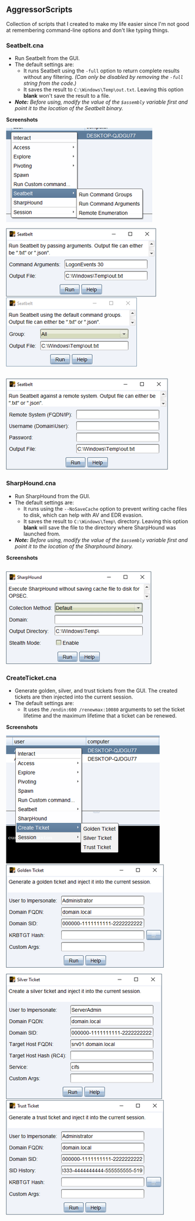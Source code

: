 ## AggressorScripts

Collection of scripts that I created to make my life easier since I'm not good at remembering command-line options and don't like typing things.

### Seatbelt.cna

- Run Seatbelt from the GUI.
- The default settings are:
  - It runs Seatbelt using the `-full` option to return complete results without any filtering. _(Can only be disabled by removing the `-full` string from the code.)_
  - It saves the result to `C:\Windows\Temp\out.txt`. Leaving this option **blank** won't save the result to a file.
- _**Note:** Before using, modify the value of the `$assembly` variable first and point it to the location of the Seatbelt binary._

**Screenshots**

![seatbelt.png](./screenshots/seatbelt.png "Executing Seatbelt")

![seatbelt-command-args.png](./screenshots/seatbelt-command-args.png "Running Command Groups") ![seatbelt-command-groups.png](./screenshots/seatbelt-command-groups.png "Running Command Arguments")

![seatbelt-remote-enum.png](./screenshots/seatbelt-remote-enum.png "Running Remote Enumeration")
---

### SharpHound.cna

- Run SharpHound from the GUI.
- The default settings are:
  - It runs using the `--NoSaveCache` option to prevent writing cache files to disk, which can help with AV and EDR evasion.
  - It saves the result to `C:\Windows\Temp\` directory. Leaving this option **blank** will save the file to the directory where SharpHound was launched from.
- _**Note:** Before using, modify the value of the `$assembly` variable first and point it to the location of the Sharphound binary._

**Screenshots**

![sharphound.png](./screenshots/sharphound.png "Running SharpHound")
---

### CreateTicket.cna

- Generate golden, silver, and trust tickets from the GUI. The created tickets are then injected into the current session.
- The default settings are:
  - It uses the `/endin:600 /renewmax:10080` arguments to set the ticket lifetime and the maximum lifetime that a ticket can be renewed.

**Screenshots**

![createticket.png](./screenshots/createticket.png "CreateTicket Menu") ![createticket-golden.png](./screenshots/createticket-golden.png "Creating Golden Ticket ") 

![createticket-silver.png](./screenshots/createticket-silver.png "Creating Silver Ticket ") ![createticket-trust.png](./screenshots/createticket-trust.png "Creating Trust Ticket ")